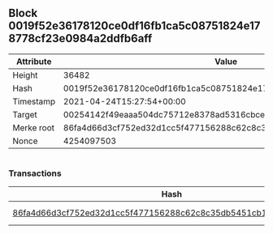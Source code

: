 ## Block 0019f52e36178120ce0df16fb1ca5c08751824e178778cf23e0984a2ddfb6aff

Attribute | Value
--- | ---
Height | 36482
Hash | 0019f52e36178120ce0df16fb1ca5c08751824e178778cf23e0984a2ddfb6aff
Timestamp | 2021-04-24T15:27:54+00:00
Target | 00254142f49eaaa504dc75712e8378ad5316cbcead634704b3734b6271167cc4
Merke root | 86fa4d66d3cf752ed32d1cc5f477156288c62c8c35db5451cb1c355a91dfd993
Nonce | 4254097503

```

```

### Transactions

Hash | Amount
--- | ---
[86fa4d66d3cf752ed32d1cc5f477156288c62c8c35db5451cb1c355a91dfd993](86fa4d66d3cf752ed32d1cc5f477156288c62c8c35db5451cb1c355a91dfd993.md) | 10.00000000 SKEPTI 
